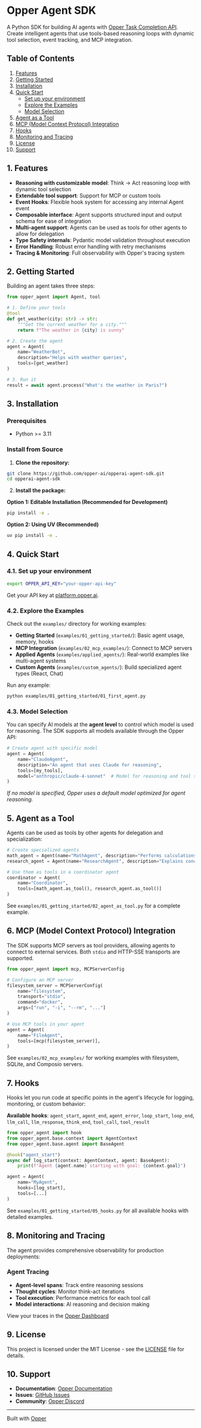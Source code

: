 # Opper Agent SDK

A Python SDK for building AI agents with [Opper Task Completion API](https://opper.ai). Create intelligent agents that use tools-based reasoning loops with dynamic tool selection, event tracking, and MCP integration.

## Table of Contents

1. [Features](#1-features)
2. [Getting Started](#2-getting-started)
3. [Installation](#3-installation)
4. [Quick Start](#4-quick-start)
   - [Set up your environment](#41-set-up-your-environment)
   - [Explore the Examples](#42-explore-the-examples)
   - [Model Selection](#43-model-selection)
5. [Agent as a Tool](#5-agent-as-a-tool)
6. [MCP (Model Context Protocol) Integration](#6-mcp-model-context-protocol-integration)
7. [Hooks](#7-hooks)
8. [Monitoring and Tracing](#8-monitoring-and-tracing)
9. [License](#9-license)
10. [Support](#10-support)

## 1. Features

- **Reasoning with customizable model**: Think → Act reasoning loop with dynamic tool selection
- **Extendable tool support**: Support for MCP or custom tools
- **Event Hooks**: Flexible hook system for accessing any internal Agent event
- **Composable interface**: Agent supports structured input and output schema for ease of integration
- **Multi-agent support**: Agents can be used as tools for other agents to allow for delegation
- **Type Safety internals**: Pydantic model validation throughout execution
- **Error Handling**: Robust error handling with retry mechanisms
- **Tracing & Monitoring**: Full observability with Opper's tracing system

## 2. Getting Started

Building an agent takes three steps:

```python
from opper_agent import Agent, tool

# 1. Define your tools
@tool
def get_weather(city: str) -> str:
    """Get the current weather for a city."""
    return f"The weather in {city} is sunny"

# 2. Create the agent
agent = Agent(
    name="WeatherBot",
    description="Helps with weather queries",
    tools=[get_weather]
)

# 3. Run it
result = await agent.process("What's the weather in Paris?")
```

## 3. Installation

### Prerequisites

- Python >= 3.11

### Install from Source

1. **Clone the repository:**
```bash
git clone https://github.com/opper-ai/opperai-agent-sdk.git
cd opperai-agent-sdk
```

2. **Install the package:**

**Option 1: Editable Installation (Recommended for Development)**
```bash
pip install -e .
```

**Option 2: Using UV (Recommended)**
```bash
uv pip install -e .
```

## 4. Quick Start

### 4.1. Set up your environment

```bash
export OPPER_API_KEY="your-opper-api-key"
```

Get your API key at [platform.opper.ai](https://platform.opper.ai).

### 4.2. Explore the Examples

Check out the `examples/` directory for working examples:

- **Getting Started** (`examples/01_getting_started/`): Basic agent usage, memory, hooks
- **MCP Integration** (`examples/02_mcp_examples/`): Connect to MCP servers
- **Applied Agents** (`examples/applied_agents/`): Real-world examples like multi-agent systems
- **Custom Agents** (`examples/custom_agents/`): Build specialized agent types (React, Chat)

Run any example:
```bash
python examples/01_getting_started/01_first_agent.py
```

### 4.3. Model Selection

You can specify AI models at the **agent level** to control which model is used for reasoning. The SDK supports all models available through the Opper API:

```python
# Create agent with specific model
agent = Agent(
    name="ClaudeAgent",
    description="An agent that uses Claude for reasoning",
    tools=[my_tools],
    model="anthropic/claude-4-sonnet"  # Model for reasoning and tool selection
)
```

*If no model is specified, Opper uses a default model optimized for agent reasoning.*

## 5. Agent as a Tool

Agents can be used as tools by other agents for delegation and specialization:

```python
# Create specialized agents
math_agent = Agent(name="MathAgent", description="Performs calculations")
research_agent = Agent(name="ResearchAgent", description="Explains concepts")

# Use them as tools in a coordinator agent
coordinator = Agent(
    name="Coordinator",
    tools=[math_agent.as_tool(), research_agent.as_tool()]
)
```

See `examples/01_getting_started/02_agent_as_tool.py` for a complete example.

## 6. MCP (Model Context Protocol) Integration

The SDK supports MCP servers as tool providers, allowing agents to connect to external services. Both `stdio` and HTTP-SSE transports are supported.

```python
from opper_agent import mcp, MCPServerConfig

# Configure an MCP server
filesystem_server = MCPServerConfig(
    name="filesystem",
    transport="stdio",
    command="docker",
    args=["run", "-i", "--rm", "..."]
)

# Use MCP tools in your agent
agent = Agent(
    name="FileAgent",
    tools=[mcp(filesystem_server)],
)
```

See `examples/02_mcp_examples/` for working examples with filesystem, SQLite, and Composio servers.

## 7. Hooks

Hooks let you run code at specific points in the agent's lifecycle for logging, monitoring, or custom behavior:

**Available hooks**: `agent_start`, `agent_end`, `agent_error`, `loop_start`, `loop_end`, `llm_call`, `llm_response`, `think_end`, `tool_call`, `tool_result`

```python
from opper_agent import hook
from opper_agent.base.context import AgentContext
from opper_agent.base.agent import BaseAgent

@hook("agent_start")
async def log_start(context: AgentContext, agent: BaseAgent):
    print(f"Agent {agent.name} starting with goal: {context.goal}")

agent = Agent(
    name="MyAgent",
    hooks=[log_start],
    tools=[...]
)
```

See `examples/01_getting_started/05_hooks.py` for all available hooks with detailed examples.

## 8. Monitoring and Tracing

The agent provides comprehensive observability for production deployments:

### Agent Tracing
- **Agent-level spans**: Track entire reasoning sessions
- **Thought cycles**: Monitor think-act iterations  
- **Tool execution**: Performance metrics for each tool call
- **Model interactions**: AI reasoning and decision making

View your traces in the [Opper Dashboard](https://platform.opper.ai)

## 9. License

This project is licensed under the MIT License - see the [LICENSE](LICENSE) file for details.

## 10. Support

- **Documentation**: [Opper Documentation](https://docs.opper.ai)
- **Issues**: [GitHub Issues](https://github.com/opper-ai/opperai-agent-sdk/issues)
- **Community**: [Opper Discord](https://discord.gg/opper)

---

Built with [Opper](https://opper.ai)


